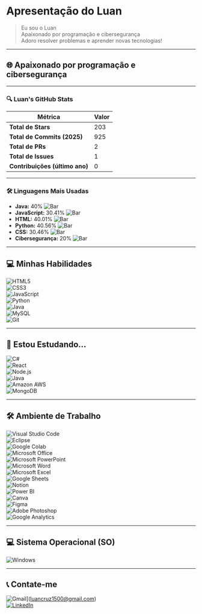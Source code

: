 # Apresentação do Luan

> Eu sou o Luan  
> Apaixonado por programação e cibersegurança  
> Adoro resolver problemas e aprender novas tecnologias!

---

## 🌐 Apaixonado por programação e cibersegurança

---

### 🔍 Luan's GitHub Stats

| **Métrica**                | **Valor** |
|----------------------------|-----------|
| **Total de Stars**         | 203       |
| **Total de Commits (2025)**| 925       |
| **Total de PRs**           | 2         |
| **Total de Issues**        | 1         |
| **Contribuições (último ano)** | 0   |

---

### 🛠️ Linguagens Mais Usadas

- **Java:** 40% ![Bar](https://via.placeholder.com/150/FF0000/FF0000?text=+)  
- **JavaScript:** 30.41% ![Bar](https://via.placeholder.com/150/FFFF00/FFFF00?text=+)  
- **HTML:** 40.01% ![Bar](https://via.placeholder.com/150/FFA500/FFA500?text=+)  
- **Python:** 40.56% ![Bar](https://via.placeholder.com/150/0000FF/0000FF?text=+)  
- **CSS:** 30.46% ![Bar](https://via.placeholder.com/150/800080/800080?text=+)  
- **Cibersegurança:** 20% ![Bar](https://via.placeholder.com/150/006400/006400?text=+)

---

## 💻 Minhas Habilidades

![HTML5](https://img.shields.io/badge/HTML5-%23E34F26.svg?style=for-the-badge&logo=html5&logoColor=white)  
![CSS3](https://img.shields.io/badge/CSS3-%231572B6.svg?style=for-the-badge&logo=css3&logoColor=white)  
![JavaScript](https://img.shields.io/badge/JavaScript-%23F7DF1E.svg?style=for-the-badge&logo=javascript&logoColor=black)  
![Python](https://img.shields.io/badge/Python-%2314354C.svg?style=for-the-badge&logo=python&logoColor=white)  
![Java](https://img.shields.io/badge/Java-%23ED8B00.svg?style=for-the-badge&logo=java&logoColor=white)  
![MySQL](https://img.shields.io/badge/MySQL-%234479A1.svg?style=for-the-badge&logo=mysql&logoColor=white)  
![Git](https://img.shields.io/badge/Git-%23F05033.svg?style=for-the-badge&logo=git&logoColor=white)

---

## 📘 Estou Estudando...

![C#](https://img.shields.io/badge/C%23-%23239120.svg?style=for-the-badge&logo=c-sharp&logoColor=white)  
![React](https://img.shields.io/badge/React-%2361DAFB.svg?style=for-the-badge&logo=react&logoColor=black)  
![Node.js](https://img.shields.io/badge/Node.js-%23339933.svg?style=for-the-badge&logo=node.js&logoColor=white)  
![Java](https://img.shields.io/badge/Java-%23ED8B00.svg?style=for-the-badge&logo=java&logoColor=white)  
![Amazon AWS](https://img.shields.io/badge/Amazon_AWS-%23232F3E.svg?style=for-the-badge&logo=amazon-aws&logoColor=white)   
![MongoDB](https://img.shields.io/badge/MongoDB-%2347A248.svg?style=for-the-badge&logo=mongodb&logoColor=white)  

---

## 🛠️ Ambiente de Trabalho

![Visual Studio Code](https://img.shields.io/badge/Visual_Studio_Code-%23007ACC.svg?style=for-the-badge&logo=visual-studio-code&logoColor=white)  
![Eclipse](https://img.shields.io/badge/Eclipse-%232C2255.svg?style=for-the-badge&logo=eclipse&logoColor=white)  
![Google Colab](https://img.shields.io/badge/Colab-%23F9AB00.svg?style=for-the-badge&logo=google-colab&logoColor=black)  
![Microsoft Office](https://img.shields.io/badge/Microsoft_Office-%23D83B01.svg?style=for-the-badge&logo=microsoft-office&logoColor=white)  
![Microsoft PowerPoint](https://img.shields.io/badge/PowerPoint-%23B7472A.svg?style=for-the-badge&logo=microsoft-powerpoint&logoColor=white)  
![Microsoft Word](https://img.shields.io/badge/Word-%231D468A.svg?style=for-the-badge&logo=microsoft-word&logoColor=white)  
![Microsoft Excel](https://img.shields.io/badge/Excel-%2310733C.svg?style=for-the-badge&logo=microsoft-excel&logoColor=white)  
![Google Sheets](https://img.shields.io/badge/Google_Sheets-%23008800.svg?style=for-the-badge&logo=google-sheets&logoColor=white)  
![Notion](https://img.shields.io/badge/Notion-%23000000.svg?style=for-the-badge&logo=notion&logoColor=white)  
![Power BI](https://img.shields.io/badge/Power_BI-%23F2C811.svg?style=for-the-badge&logo=power-bi&logoColor=black)  
![Canva](https://img.shields.io/badge/Canva-%2300C4CC.svg?style=for-the-badge&logo=canva&logoColor=white)  
![Figma](https://img.shields.io/badge/Figma-%23F24E1E.svg?style=for-the-badge&logo=figma&logoColor=white)  
![Adobe Photoshop](https://img.shields.io/badge/Photoshop-%2331A8FF.svg?style=for-the-badge&logo=adobe-photoshop&logoColor=white)  
![Google Analytics](https://img.shields.io/badge/Google_Analytics-%23E37400.svg?style=for-the-badge&logo=google-analytics&logoColor=white)

---

## 💻 Sistema Operacional (SO)


![Windows](https://img.shields.io/badge/Windows-%230078D6.svg?style=for-the-badge&logo=windows&logoColor=white)

---

## 📞 Contate-me

![Gmail](https://img.shields.io/badge/Gmail-%23D14836.svg?style=for-the-badge&logo=gmail&logoColor=white)](luancruz1500@gmail.com)  
[![LinkedIn](https://img.shields.io/badge/LinkedIn-%230077B5.svg?style=for-the-badge&logo=linkedin&logoColor=white)](https://www.linkedin.com/in/luan-cruz-408385316/)
